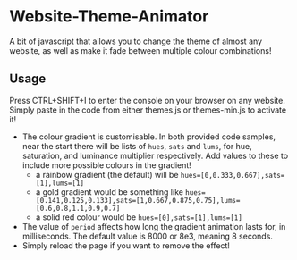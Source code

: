 # Website-Theme-Animator
A bit of javascript that allows you to change the theme of almost any website, as well as make it fade between multiple colour combinations!

## Usage
Press CTRL+SHIFT+I to enter the console on your browser on any website. Simply paste in the code from either themes.js or themes-min.js to activate it!
- The colour gradient is customisable. In both provided code samples, near the start there will be lists of `hues`, `sats` and `lums`, for hue, saturation, and luminance multiplier respectively. Add values to these to include more possible colours in the gradient!
	- a rainbow gradient (the default) will be `hues=[0,0.333,0.667],sats=[1],lums=[1]`
	- a gold gradient would be something like `hues=[0.141,0.125,0.133],sats=[1,0.667,0.875,0.75],lums=[0.6,0.8,1.1,0.9,0.7]`
	- a solid red colour would be `hues=[0],sats=[1],lums=[1]`
- The value of `period` affects how long the gradient animation lasts for, in milliseconds. The default value is 8000 or 8e3, meaning 8 seconds.
- Simply reload the page if you want to remove the effect!
